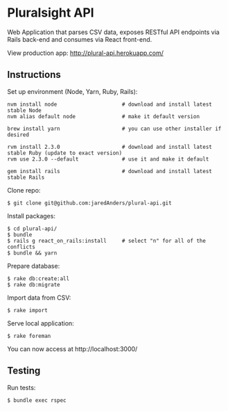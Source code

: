 # Pluralsight API
Web Application that parses CSV data, exposes RESTful API endpoints via Rails back-end and consumes via React front-end.

View production app: http://plural-api.herokuapp.com/

## Instructions

Set up environment (Node, Yarn, Ruby, Rails):
```
nvm install node                     # download and install latest stable Node
nvm alias default node               # make it default version

brew install yarn                    # you can use other installer if desired

rvm install 2.3.0                    # download and install latest stable Ruby (update to exact version)
rvm use 2.3.0 --default              # use it and make it default

gem install rails                    # download and install latest stable Rails
```
Clone repo:
```
$ git clone git@github.com:jaredAnders/plural-api.git
```
Install packages:
```
$ cd plural-api/
$ bundle
$ rails g react_on_rails:install     # select "n" for all of the conflicts
$ bundle && yarn
```
Prepare database:
```
$ rake db:create:all
$ rake db:migrate
```
Import data from CSV:
```
$ rake import
```
Serve local application:
```
$ rake foreman
```

You can now access at http://localhost:3000/

## Testing

Run tests:
```
$ bundle exec rspec
```
